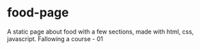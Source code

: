 # food-page
A static page about food with a few sections, made with html, css, javascript. Fallowing a course - 01
